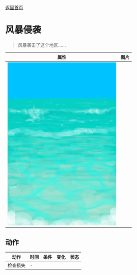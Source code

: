 [返回首页](index.md)  
# 风暴侵袭  
> 风暴袭击了这个地区……  
  
  属性  |   图片   
 ----  |  ----:   
   |  ![](Sprite/Sea.png)   
  
## 动作  
动作  |  时间  |  条件  |  变化  |  状态  
----  |  ----  |  ----  |  ----  |  ----  
检查损失  |  -  |    |    |    
